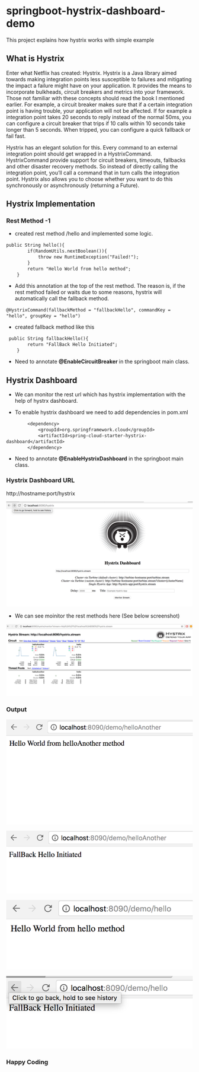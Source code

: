 # springboot-hystrix-dashboard-demo

This project explains how hystrix works with simple example

## What is Hystrix ##

Enter what Netflix has created: Hystrix. Hystrix is a Java library aimed towards making integration points less susceptible to failures and mitigating the impact a failure might have on your application. It provides the means to incorporate bulkheads, circuit breakers and metrics into your framework. Those not familiar with these concepts should read the book I mentioned earlier. For example, a circuit breaker makes sure that if a certain integration point is having trouble, your application will not be affected. If for example a integration point takes 20 seconds to reply instead of the normal 50ms, you can configure a circuit breaker that trips if 10 calls within 10 seconds take longer than 5 seconds. When tripped, you can configure a quick fallback or fail fast.

Hystrix has an elegant solution for this. Every command to an external integration point should get wrapped in a HystrixCommand. HystrixCommand provide support for circuit breakers, timeouts, fallbacks and other disaster recovery methods. So instead of directly calling the integration point, you’ll call a command that in turn calls the integration point. Hystrix also allows you to choose whether you want to do this synchronously or asynchronously (returning a Future).

## Hystrix Implementation ##

### Rest Method -1 ###

* created rest method /hello and implemented some logic.

```
public String hello(){
        if(RandomUtils.nextBoolean()){
            throw new RuntimeException("Failed!");
        }
        return "Hello World from hello method";
    }
```

* Add this annotation at the top of the rest method. The reason is, if the rest method failed or waits due to some reasons, 
hystrix will automatically call the fallback method.

```
@HystrixCommand(fallbackMethod = "fallbackHello", commandKey = "hello", groupKey = "hello")
```

* created fallback method like this
```
 public String fallbackHello(){
        return "FallBack Hello Initiated";
    }
```

* Need to annotate **@EnableCircuitBreaker** in the springboot main class.

## Hystrix Dashboard ##

* We can monitor the rest url which has hystrix implementation with the help of hystrx dashboard.

* To enable hystrix dashboard we need to add dependencies in pom.xml

```
        <dependency>
			<groupId>org.springframework.cloud</groupId>
			<artifactId>spring-cloud-starter-hystrix-dashboard</artifactId>
		</dependency>
```

* Need to annotate **@EnableHystrixDashboard** in the springboot main class.

### Hystrix Dashboard URL ###

http://hostname:port/hystrix

![hystrix-dashboard-start.png](hystrix-dashboard-start.png)

* We can see moinitor the rest methods here (See below screenshot)

![hystrix-dashboard-view.png](hystrix-dashboard-view.png)


### Output ###

![hystrix-restmethod-1.png](hystrix-restmethod-1.png)

![hystrix-restmethod1-fallback.png](hystrix-restmethod1-fallback.png)

![hystrix-restmethod2.png](hystrix-restmethod2.png)

![hystrix-restmethod2-fallback.png](hystrix-restmethod2-fallback.png)


### Happy Coding ###
